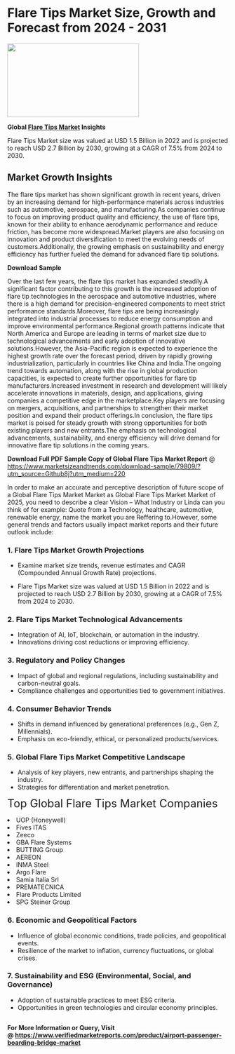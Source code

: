 <H1>Flare Tips Market Size, Growth and Forecast from 2024 - 2031</H1><img class="aligncenter size-medium wp-image-584254" src="https://thirdeyenews.in/wp-content/uploads/2024/09/Global-Market-Research-300x168.jpeg" alt="" width="300" height="168" /><p><strong>Global&nbsp;<a href="https://www.marketsizeandtrends.com/download-sample/79809/?utm_source=Github8j?utm_medium=220">Flare Tips Market</a> Insights</strong></p><p>Flare Tips Market size was valued at USD 1.5 Billion in 2022 and is projected to reach USD 2.7 Billion by 2030, growing at a CAGR of 7.5% from 2024 to 2030.</p><p><h2>Market Growth Insights</h2> <p>The flare tips market has shown significant growth in recent years, driven by an increasing demand for high-performance materials across industries such as automotive, aerospace, and manufacturing.As companies continue to focus on improving product quality and efficiency, the use of flare tips, known for their ability to enhance aerodynamic performance and reduce friction, has become more widespread.Market players are also focusing on innovation and product diversification to meet the evolving needs of customers.Additionally, the growing emphasis on sustainability and energy efficiency has further fueled the demand for advanced flare tip solutions.</p> <p><strong>Download Sample</strong></p> <p>Over the last few years, the flare tips market has expanded steadily.A significant factor contributing to this growth is the increased adoption of flare tip technologies in the aerospace and automotive industries, where there is a high demand for precision-engineered components to meet strict performance standards.Moreover, flare tips are being increasingly integrated into industrial processes to reduce energy consumption and improve environmental performance.Regional growth patterns indicate that North America and Europe are leading in terms of market size due to technological advancements and early adoption of innovative solutions.However, the Asia-Pacific region is expected to experience the highest growth rate over the forecast period, driven by rapidly growing industrialization, particularly in countries like China and India.The ongoing trend towards automation, along with the rise in global production capacities, is expected to create further opportunities for flare tip manufacturers.Increased investment in research and development will likely accelerate innovations in materials, design, and applications, giving companies a competitive edge in the marketplace.Key players are focusing on mergers, acquisitions, and partnerships to strengthen their market position and expand their product offerings.In conclusion, the flare tips market is poised for steady growth with strong opportunities for both existing players and new entrants.The emphasis on technological advancements, sustainability, and energy efficiency will drive demand for innovative flare tip solutions in the coming years.</p> <p><span class=""><strong>Download Full PDF Sample Copy of Global Flare Tips Market Report</strong> @ <a href="https://www.marketsizeandtrends.com/download-sample/79809/?utm_source=Github8j?utm_medium=220" target="_blank">https://www.marketsizeandtrends.com/download-sample/79809/?utm_source=Github8j?utm_medium=220</a></span></p><p>In order to make an accurate and perceptive description of future scope of a Global&nbsp;Flare Tips Market Market as Global&nbsp;Flare Tips Market Market of 2025, you need to describe a clear Vision &ndash; What Industry or Linda can you think of for example: Quote from a Technology, healthcare, automotive, renewable energy, name the market you are Reffering to.However, some general trends and factors usually impact market reports and their future outlook include:</p><h3>1.&nbsp;<strong>Flare Tips Market Growth Projections</strong></h3><ul><li>Examine market size trends, revenue estimates and CAGR (Compounded Annual Growth Rate) projections.</li><li><p>Flare Tips Market size was valued at USD 1.5 Billion in 2022 and is projected to reach USD 2.7 Billion by 2030, growing at a CAGR of 7.5% from 2024 to 2030.</p></li></ul><h3>2.&nbsp;<strong>Flare Tips Market Technological Advancements</strong></h3><ul><li>Integration of AI, IoT, blockchain, or automation in the industry.</li><li>Innovations driving cost reductions or improving efficiency.</li></ul><h3>3.&nbsp;<strong>Regulatory and Policy Changes</strong></h3><ul><li>Impact of global and regional regulations, including sustainability and carbon-neutral goals.</li><li>Compliance challenges and opportunities tied to government initiatives.</li></ul><h3>4.&nbsp;<strong>Consumer Behavior Trends</strong></h3><ul><li>Shifts in demand influenced by generational preferences (e.g., Gen Z, Millennials).</li><li>Emphasis on eco-friendly, ethical, or personalized products/services.</li></ul><h3>5.&nbsp;<strong>Global Flare Tips Market Competitive Landscape</strong></h3><ul><li>Analysis of key players, new entrants, and partnerships shaping the industry.</li><li>Strategies for differentiation and market penetration.</li></ul><p data-pm-slice="1 1 []"><span style="color: inherit; font-family: inherit; font-size: 25px;">Top Global Flare Tips Market Companies</span></p><div class="" data-test-id=""><p><li>UOP (Honeywell)</li><li> Fives ITAS</li><li> Zeeco</li><li> GBA Flare Systems</li><li> BUTTING Group</li><li> AEREON</li><li> INMA Steel</li><li> Argo Flare</li><li> Samia Italia Srl</li><li> PREMATECNICA</li><li> Flare Products Limited</li><li> SPG Steiner Group</li></p></div><h3>6.&nbsp;<strong>Economic and Geopolitical Factors</strong></h3><ul><li>Influence of global economic conditions, trade policies, and geopolitical events.</li><li>Resilience of the market to inflation, currency fluctuations, or global crises.</li></ul><h3>7.&nbsp;<strong>Sustainability and ESG (Environmental, Social, and Governance)</strong></h3><ul><li>Adoption of sustainable practices to meet ESG criteria.</li><li>Opportunities in green technologies and circular economy principles.</li></ul><h2><strong style="font-size: 14px;">For More Information or Query, Visit @&nbsp;</strong><a style="background-color: #ffffff; font-size: 14px;" href="https://www.marketsizeandtrends.com/report/flare-tips-market/" target="_blank">https://www.verifiedmarketreports.com/product/airport-passenger-boarding-bridge-market</a></h2>